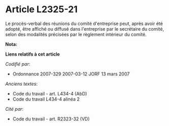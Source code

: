 # Article L2325-21

Le procès-verbal des réunions du comité d'entreprise peut, après avoir été adopté, être affiché ou diffusé dans l'entreprise
par le secrétaire du comité, selon des modalités précisées par le règlement intérieur du comité.

**Nota:**



**Liens relatifs à cet article**

_Codifié par_:

  - Ordonnance 2007-329 2007-03-12 JORF 13 mars 2007

_Anciens textes_:

  - Code du travail - art. L434-4 (AbD)
  - Code du travail L434-4 alinéa 2

_Cité par_:

  - Code du travail - art. R2323-32 (VD)
